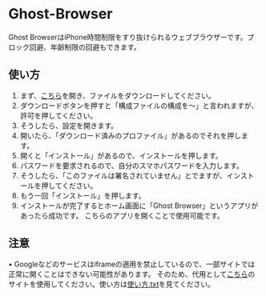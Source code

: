 # Ghost-Browser
Ghost BrowserはiPhone時間制限をすり抜けられるウェブブラウザーです。ブロック回避、年齢制限の回避もできます。
## 使い方
1. まず、[こちら](https://xgf.nu/ZgbV3)を開き、ファイルをダウンロードしてください。
2. ダウンロードボタンを押すと「構成ファイルの構成を〜」と言われますが、許可を押してください。
3. そうしたら、設定を開きます。
4. 開いたら、「ダウンロード済みのプロファイル」があるのでそれを押します。
5. 開くと「インストール」があるので、インストールを押します。
6. パスワードを要求されるので、自分のスマホパスワードを入力します。
7. そうしたら、「このファイルは署名されていません」とでますが、インストールを押してください。
8. もう一回「インストール」を押します。
9. インストールが完了するとホーム画面に「Ghost Browser」というアプリがあったら成功です。
こちらのアプリを開くことで使用可能です。
## 注意
• Googleなどのサービスはiframeの適用を禁止しているので、一部サイトでは正常に開くことはできない可能性があります。
そのため、代用として[こちら](https://rhproxy.weborg.xyz)のサイトを使用してください。使い方は[使い方.txt](https://github.com/zenon-i/使い方.md)を見てください。
